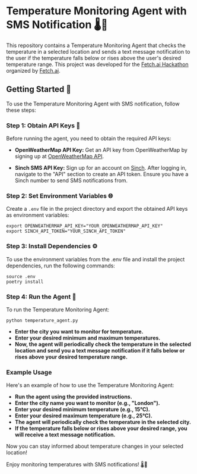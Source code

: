 # Temperature Monitoring Agent with SMS Notification 🌡️📲

This repository contains a Temperature Monitoring Agent that checks the temperature in a selected location and sends a text message notification to the user if the temperature falls below or rises above the user's desired temperature range. This project was developed for the [Fetch.ai Hackathon](https://lu.ma/fetchai-hackathon) organized by [Fetch.ai](https://fetch.ai/).

## Getting Started 🚀

To use the Temperature Monitoring Agent with SMS notification, follow these steps:

### Step 1: Obtain API Keys 🔑

Before running the agent, you need to obtain the required API keys:

- **OpenWeatherMap API Key:** Get an API key from OpenWeatherMap by signing up at [OpenWeatherMap API](https://openweathermap.org/api).

- **Sinch SMS API Key:** Sign up for an account on [Sinch](https://www.sinch.com/). After logging in, navigate to the "API" section to create an API token. Ensure you have a Sinch number to send SMS notifications from.

### Step 2: Set Environment Variables 🌐

Create a `.env` file in the project directory and export the obtained API keys as environment variables:

```shell
export OPENWEATHERMAP_API_KEY="YOUR_OPENWEATHERMAP_API_KEY"
export SINCH_API_TOKEN="YOUR_SINCH_API_TOKEN"
```

### Step 3: Install Dependencies ⚙️

To use the environment variables from the .env file and install the project dependencies, run the following commands:

```shell
source .env
poetry install
```

### Step 4: Run the Agent 🏃

To run the Temperature Monitoring Agent:

```shell 
python temperature_agent.py
```

- **Enter the city you want to monitor for temperature.**
- **Enter your desired minimum and maximum temperatures.**
- **Now, the agent will periodically check the temperature in the selected location and send you a text message notification if it falls below or rises above your desired temperature range.**

### Example Usage

Here's an example of how to use the Temperature Monitoring Agent:

- **Run the agent using the provided instructions.**
- **Enter the city name you want to monitor (e.g., "London").**
- **Enter your desired minimum temperature (e.g., 15°C).**
- **Enter your desired maximum temperature (e.g., 25°C).**
- **The agent will periodically check the temperature in the selected city.**
- **If the temperature falls below or rises above your desired range, you will receive a text message notification.**

Now you can stay informed about temperature changes in your selected location!

Enjoy monitoring temperatures with SMS notifications! 🌡️📲
